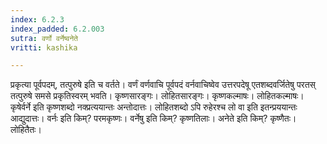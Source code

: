 ```yaml
---
index: 6.2.3
index_padded: 6.2.003
sutra: वर्णो वर्नेष्वनेते
vritti: kashika

---
```

प्रकृत्या पूर्वपदम्, तत्पुरुषे इति च वर्तते। वर्णं वर्णवाचि पूर्वपदं वर्नवाचिष्वेव उत्तरपदेषू एतशब्दवर्जितेषु परतस् तत्पुरुषे समसे प्रकृतिस्वरम् भवति। कृष्णसारङ्गः। लोहितसारङ्गः। कृष्णकल्माषः। लोहितकल्माषः। कृषेर्वर्ने इति कृष्णशब्दो नक्प्रत्ययान्तः अन्तोदात्तः। लोहितशब्दो ऽपि रुहेरश्च लो वा इति इतन्प्रययान्तः आद्युदात्तः। वर्नः इति किम्? परमकृष्णः। वर्नेषु इति किम्? कृष्णतिलाः। अनेते इति किम्? कृष्णैतः। लोहितैतः।